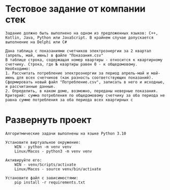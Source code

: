 <h1>Тестовое задание от компании стек</h1>
    
    Задание должно быть выполнено на одном из предложенных языков: C++, Kotlin, Java, Python или JavaScript. В крайнем случае допускается выполнение на Delphi или C#

    Дана таблица с показаниями счетчиков электроэнергии за 2 квартал (апрель, май, июнь) в файле "Показания.csv"
    В таблице строка, содержащая номер квартиры - относится к квартирному счетчику. Строка, где № квартиры равен 0 - к общедомовому.
    Необходимо:
    1. Рассчитать потребление электроэнергии за период апрель-май и май-июнь для всех счетчиков (как разность соответствующих показаний). Сформировать новый файл "Потребление.csv", записать в него и исходные, и рассчитанные данные.
    2. Определить, в каком доме, возможно, переданы неверные показания. Критерий: сумма потребления по общедомовому счетчику за оба периода не равна сумме потребления за оба периода всех квартирных с
    
<h1>Развернуть проект</h1>
    
    Алгоритмические задачи выполнены на языке Python 3.10
    
    Установите виртуальное окружение:
        WIN - python -m venv venv
        Linux/Macos - python3 -m venv venv
    
    Активируйте его:
        WIN - venv/Scripts/activate
        Linux/Macos - source venv/bin/activate
    
    Установите файл с зависимостями:
        pip install -r requirements.txt 
